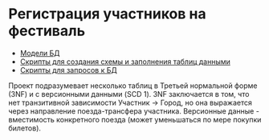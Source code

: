 # Регистрация участников на фестиваль

* [Модели БД](models)
* [Скрипты для создания схемы и заполнения таблиц данными](create)
* [Скрипты для запросов к БД](scripts)

Проект подразумевает несколько таблиц в Третьей нормальной форме (3NF) и с версионными данными (SCD 1). 3NF заключается в том, что нет транзитивной зависимости Участник -> Город, но она выражается через направление поезда-трансфера участника. Версионные данные - вместимость конкретного поезда (может уменьшаться по мере покупки билетов).
